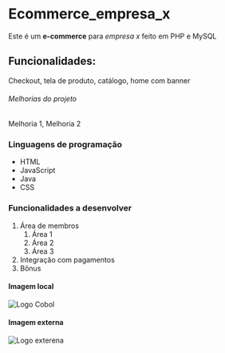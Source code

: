 # Ecommerce_empresa_x
Este é um **e-commerce** para *empresa x* feito em PHP e MySQL

## Funcionalidades:

Checkout, tela de produto, catálogo, home com banner

###### Melhorias do projeto

Melhoria 1, Melhoria 2

### Linguagens de programação

* HTML
* JavaScript
* Java
* CSS

### Funcionalidades a desenvolver

1. Área de membros
    1. Área 1
    2. Área 2
    3. Área 3
2. Integração com pagamentos
3. Bônus

#### Imagem local

![Logo Cobol](download.png)

#### Imagem externa

![Logo exterena](https://res.cloudinary.com/practicaldev/image/fetch/s--KCRN0Wuf--/c_fill,f_auto,fl_progressive,h_320,q_auto,w_320/https://dev-to-uploads.s3.amazonaws.com/uploads/organization/profile_image/356/ceb8dc0f-a77b-4f89-84da-52216a4286e1.png)
